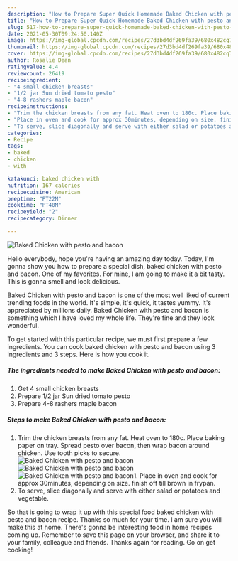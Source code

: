 ```yaml
---
description: "How to Prepare Super Quick Homemade Baked Chicken with pesto and bacon"
title: "How to Prepare Super Quick Homemade Baked Chicken with pesto and bacon"
slug: 517-how-to-prepare-super-quick-homemade-baked-chicken-with-pesto-and-bacon
date: 2021-05-30T09:24:50.140Z
image: https://img-global.cpcdn.com/recipes/27d3bd4df269fa39/680x482cq70/baked-chicken-with-pesto-and-bacon-recipe-main-photo.jpg
thumbnail: https://img-global.cpcdn.com/recipes/27d3bd4df269fa39/680x482cq70/baked-chicken-with-pesto-and-bacon-recipe-main-photo.jpg
cover: https://img-global.cpcdn.com/recipes/27d3bd4df269fa39/680x482cq70/baked-chicken-with-pesto-and-bacon-recipe-main-photo.jpg
author: Rosalie Dean
ratingvalue: 4.4
reviewcount: 26419
recipeingredient:
- "4 small chicken breasts"
- "1/2 jar Sun dried tomato pesto"
- "4-8 rashers maple bacon"
recipeinstructions:
- "Trim the chicken breasts from any fat. Heat oven to 180c. Place baking paper on tray. Spread pesto over bacon, then wrap bacon around chicken. Use tooth picks to secure."
- "Place in oven and cook for approx 30minutes, depending on size. finish off till brown in frypan."
- "To serve, slice diagonally and serve with either salad or potatoes and vegetable."
categories:
- Recipe
tags:
- baked
- chicken
- with

katakunci: baked chicken with 
nutrition: 167 calories
recipecuisine: American
preptime: "PT22M"
cooktime: "PT40M"
recipeyield: "2"
recipecategory: Dinner

---
```



![Baked Chicken with pesto and bacon](https://img-global.cpcdn.com/recipes/27d3bd4df269fa39/680x482cq70/baked-chicken-with-pesto-and-bacon-recipe-main-photo.jpg)

Hello everybody, hope you're having an amazing day today. Today, I'm gonna show you how to prepare a special dish, baked chicken with pesto and bacon. One of my favorites. For mine, I am going to make it a bit tasty. This is gonna smell and look delicious.



Baked Chicken with pesto and bacon is one of the most well liked of current trending foods in the world. It's simple, it's quick, it tastes yummy. It's appreciated by millions daily. Baked Chicken with pesto and bacon is something which I have loved my whole life. They're fine and they look wonderful.


To get started with this particular recipe, we must first prepare a few ingredients. You can cook baked chicken with pesto and bacon using 3 ingredients and 3 steps. Here is how you cook it.

<!--inarticleads1-->

##### The ingredients needed to make Baked Chicken with pesto and bacon:

1. Get 4 small chicken breasts
1. Prepare 1/2 jar Sun dried tomato pesto
1. Prepare 4-8 rashers maple bacon




<!--inarticleads2-->

##### Steps to make Baked Chicken with pesto and bacon:

1. Trim the chicken breasts from any fat. Heat oven to 180c. Place baking paper on tray. Spread pesto over bacon, then wrap bacon around chicken. Use tooth picks to secure.
<img src="https://img-global.cpcdn.com/steps/b32bdf0d026d85c6/160x128cq70/baked-chicken-with-pesto-and-bacon-recipe-step-1-photo.jpg" alt="Baked Chicken with pesto and bacon"><img src="https://img-global.cpcdn.com/steps/b9bf6fc321a4d103/160x128cq70/baked-chicken-with-pesto-and-bacon-recipe-step-1-photo.jpg" alt="Baked Chicken with pesto and bacon"><img src="https://img-global.cpcdn.com/steps/eb1cabb1c0cc2e6b/160x128cq70/baked-chicken-with-pesto-and-bacon-recipe-step-1-photo.jpg" alt="Baked Chicken with pesto and bacon">1. Place in oven and cook for approx 30minutes, depending on size. finish off till brown in frypan.
1. To serve, slice diagonally and serve with either salad or potatoes and vegetable.




So that is going to wrap it up with this special food baked chicken with pesto and bacon recipe. Thanks so much for your time. I am sure you will make this at home. There's gonna be interesting food in home recipes coming up. Remember to save this page on your browser, and share it to your family, colleague and friends. Thanks again for reading. Go on get cooking!
